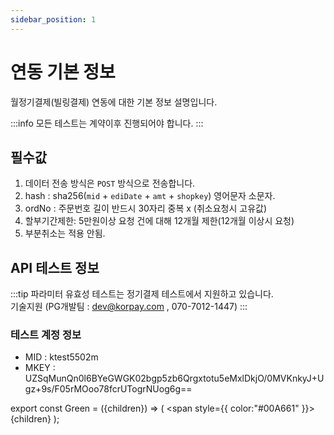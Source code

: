 ```yaml
---
sidebar_position: 1
---
```


# 연동 기본 정보

월정기결제(빌링결제) 연동에 대한 기본 정보 설명입니다.

:::info
모든 테스트는 계약이후 진행되어야 합니다.
:::

## 필수값

1. 데이터 전송 방식은 <Green>`POST`</Green> 방식으로 전송합니다.
2. hash : sha256(`mid` + `ediDate` + `amt` + `shopkey`) 영어문자 소문자.
3. ordNo : 주문번호 길이 반드시 30자리 중복 x (취소요청시 고유값)
4. 할부기간제한: 5만원이상 요청 건에 대해 12개월 제한(12개월 이상시 요청)
5. 부분취소는 적용 안됨.

## API 테스트 정보
:::tip
파라미터 유효성 테스트는 정기결제 테스트에서 지원하고 있습니다. <br/>
기술지원 (PG개발팀 : dev@korpay.com , 070-7012-1447)
:::
### 테스트 계정 정보

- MID : ktest5502m
- MKEY : UZSqMunQn0l6BYeGWGK02bgp5zb6Qrgxtotu5eMxlDkjO/0MVKnkyJ+Ugz+9s/F05rMOoo78fcrUTogrNUog6g==

export const Green = ({children}) => (
<span
style={{
color:"#00A661"
}}>
{children}
</span>
);
